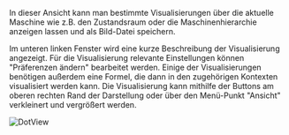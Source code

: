 In dieser Ansicht kann man bestimmte Visualisierungen über die aktuelle Maschine wie z.B. den Zustandsraum oder die Maschinenhierarchie anzeigen lassen und als Bild-Datei speichern.

Im unteren linken Fenster wird eine kurze Beschreibung der Visualisierung angezeigt. 
Für die Visualisierung relevante Einstellungen können "Präferenzen ändern" bearbeitet werden.
Einige der Visualisierungen benötigen außerdem eine Formel, die dann in den zugehörigen Kontexten visualisiert werden kann.
Die Visualisierung kann mithilfe der Buttons am oberen rechten Rand der Darstellung oder über den Menü-Punkt "Ansicht" verkleinert und vergrößert werden.

![DotView](../../../screenshots/Visualisations/DotView.png)
